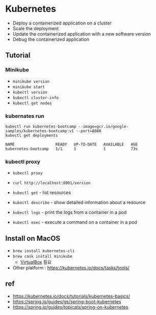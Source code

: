 # Kubernetes
* Deploy a containerized application on a cluster
* Scale the deployment
* Update the containerized application with a new software version
* Debug the containerized application

## Tutorial

### Minikube
* `minikube version`
* `minikube start`
* `kubectl version`
* `kubectl cluster-info`
* `kubectl get nodes`

### kubernates run
```
kubectl run kubernetes-bootcamp --image=gcr.io/google-samples/kubernetes-bootcamp:v1 --port=8080
kubectl get deployments

NAME                  READY   UP-TO-DATE   AVAILABLE   AGE
kubernetes-bootcamp   1/1     1            1           73s
```

### kubectl proxy
* `kubectl proxy`
* `curl http://localhost:8001/version`

* `kubectl get` - list resources
* `kubectl describe` - show detailed information about a resource
* `kubectl logs` - print the logs from a container in a pod
* `kubectl exec` - execute a command on a container in a pod

## Install on MacOS
* `brew install kubernetes-cli`
* `brew cask install minikube`
  * [VirtualBox](https://www.virtualbox.org) 필요
* Other platform : https://kubernetes.io/docs/tasks/tools/

## ref
* https://kubernetes.io/docs/tutorials/kubernetes-basics/
* https://spring.io/guides/gs/spring-boot-kubernetes
* https://spring.io/guides/topicals/spring-on-kubernetes
